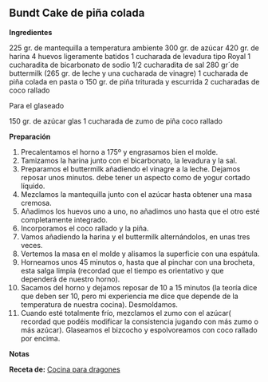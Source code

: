 ## Bundt Cake de piña colada

**Ingredientes**

225 gr. de mantequilla a temperatura ambiente
300 gr. de azúcar
420 gr. de harina
4 huevos ligeramente  batidos
1 cucharada de levadura tipo Royal
1 cucharadita de bicarbonato de sodio
1/2 cucharadita de sal
280 gr´de buttermilk (265 gr. de leche y una cucharada de vinagre)
1 cucharada de piña colada en pasta o 150 gr. de piña triturada y escurrida
2 cucharadas de coco rallado

Para el glaseado

150 gr. de azúcar glas
1 cucharada de zumo de piña
coco rallado

**Preparación**

1) Precalentamos el horno a 175º y engrasamos bien el molde.
2) Tamizamos la harina junto con el bicarbonato, la levadura y la sal.
3) Preparamos el buttermilk añadiendo el vinagre a la leche. Dejamos reposar unos minutos. debe tener un aspecto como de yogur cortado líquido.
4) Mezclamos la mantequilla junto con el azúcar hasta obtener una masa cremosa.
5) Añadimos los huevos uno a uno, no añadimos uno hasta que el otro esté completamente integrado.
6) Incorporamos el coco rallado y la piña.
7) Vamos añadiendo la harina y el buttermilk alternándolos, en unas tres veces.
8) Vertemos la masa en el molde y alisamos la superficie con una espátula.
9) Horneamos unos 45 minutos o, hasta que al pinchar con una brocheta, esta salga limpia (recordad que el tiempo es orientativo y que dependerá de nuestro horno).
10) Sacamos del horno y dejamos reposar de 10 a 15 minutos (la teoría dice que deben ser 10, pero mi experiencia me dice que depende de la temperatura de nuestra cocina). Desmoldamos.
11) Cuando esté totalmente frío, mezclamos el zumo con el azúcar( recordad que podéis modificar la consistencia jugando con más zumo o más azúcar). Glaseamos el bizcocho y espolvoreamos con coco rallado por encima.

**Notas**



**Receta de:** [Cocina para dragones](http://cocinaparadragones.blogspot.com.es/2015/04/bundt-cake-de-pina-colada.html)